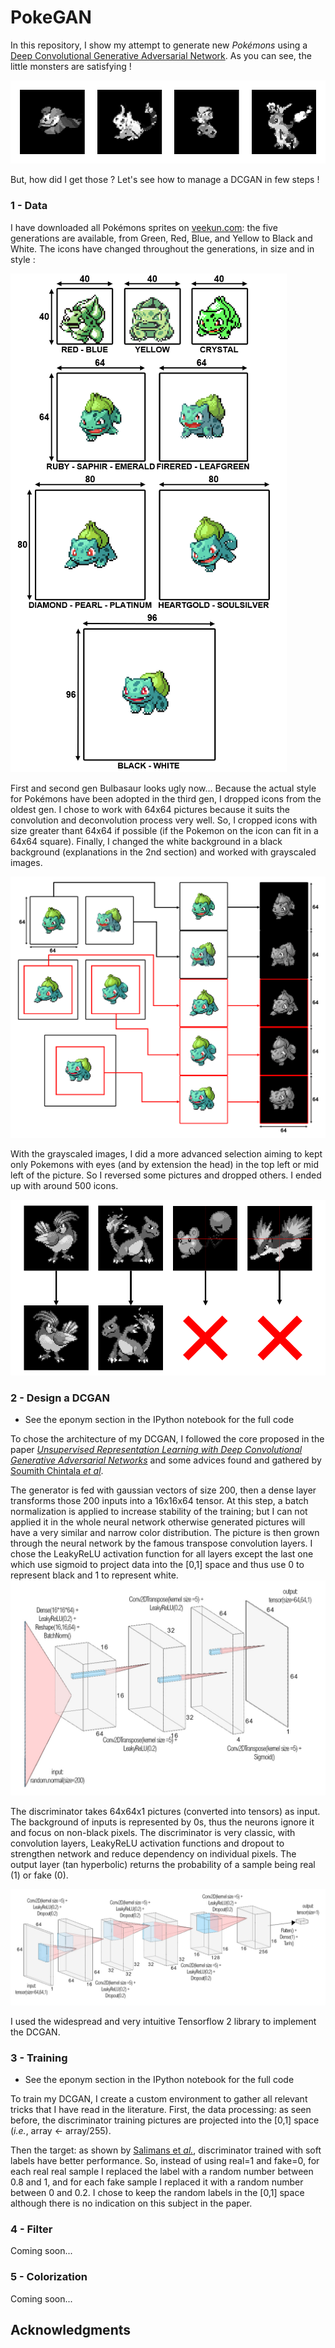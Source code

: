 # PokeGAN
In this repository, I show my attempt to generate new *Pokémons* using a [Deep Convolutional Generative Adversarial Network](https://arxiv.org/abs/1511.06434). 
As you can see, the little monsters are satisfying !

![MyPokemons](https://github.com/dechantoine/PokeGAN/blob/master/generated_pkmns.png)

But, how did I get those ? Let's see how to manage a DCGAN in few steps !


### 1 - Data

I have downloaded all Pokémons sprites on [veekun.com](https://veekun.com/dex/downloads): the five generations are available, from Green, Red, Blue, and Yellow to Black and White.
The icons have changed throughout the generations, in size and in style :

![AllGens](https://github.com/dechantoine/PokeGAN/blob/master/allgen.PNG)

First and second gen Bulbasaur looks ugly now... Because the actual style for Pokémons have been adopted in the third gen, I dropped icons from the oldest gen. I chose to work with 64x64 pictures because it suits the convolution and deconvolution process very well. So, I cropped icons with size greater thant 64x64 if possible (if the Pokemon on the icon can fit in a 64x64 square). Finally, I changed the white background in a black background (explanations in the 2nd section) and worked with grayscaled images.

![Process](https://github.com/dechantoine/PokeGAN/blob/master/process.PNG)

With the grayscaled images, I did a more advanced selection aiming to kept only Pokemons with eyes (and by extension the head) in the top left or mid left of the picture. So I reversed some pictures and dropped others. I ended up with around 500 icons.

![Second criterion](https://github.com/dechantoine/PokeGAN/blob/master/second_criterion.PNG)


### 2 - Design a DCGAN

- See the eponym section in the IPython notebook for the full code

To chose the architecture of my DCGAN, I followed the core proposed in the paper [*Unsupervised Representation Learning with Deep Convolutional Generative Adversarial Networks*](https://arxiv.org/abs/1511.06434) and some advices found and gathered by [Soumith Chintala *et al*](https://github.com/soumith/ganhacks).

The generator is fed with gaussian vectors of size 200, then a dense layer transforms those 200 inputs into a 16x16x64 tensor. At this step, a batch normalization is applied to increase stability of the training; but I can not applied it in the whole neural network otherwise generated pictures will have a very similar and narrow color distribution. The picture is then grown through the neural network by the famous transpose convolution layers. I chose the LeakyReLU activation function for all layers except the last one which use sigmoid to project data into the [0,1] space and thus use 0 to represent black and 1 to represent white. 
![Generator](https://github.com/dechantoine/PokeGAN/blob/master/generator.jpg)


The discriminator takes 64x64x1 pictures (converted into tensors) as input. The background of inputs is represented by 0s, thus the neurons ignore it and focus on non-black pixels. The discriminator is very classic, with convolution layers, LeakyReLU activation functions and dropout to strengthen network and reduce dependency on individual pixels. The output layer (tan hyperbolic) returns the probability of a sample being real (1) or fake (0).

![Discriminator](https://github.com/dechantoine/PokeGAN/blob/master/discriminator.jpg)

I used the widespread and very intuitive Tensorflow 2 library to implement the DCGAN.

### 3 - Training

- See the eponym section in the IPython notebook for the full code

To train my DCGAN, I create a custom environment to gather all relevant tricks that I have read in the literature. First, the data processing: as seen before, the discriminator training pictures are projected into the [0,1] space (*i.e.*, array <- array/255).

Then the target: as shown by [Salimans et *al.*](https://arxiv.org/abs/1606.03498), discriminator trained with soft labels have better performance. So, instead of using real=1 and fake=0, for each real real sample I replaced the label with a random number between 0.8 and 1, and for each fake sample I replaced it with a random number between 0 and 0.2. I chose to keep the random labels in the [0,1] space although there is no indication on this subject in the paper.

### 4 - Filter

Coming soon...

### 5 - Colorization

Coming soon...

## Acknowledgments

